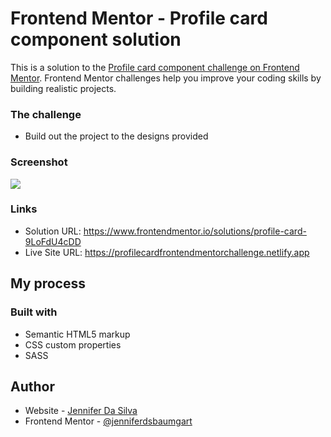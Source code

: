 # Frontend Mentor - Profile card component solution

This is a solution to the [Profile card component challenge on Frontend Mentor](https://www.frontendmentor.io/challenges/profile-card-component-cfArpWshJ). Frontend Mentor challenges help you improve your coding skills by building realistic projects. 

### The challenge

- Build out the project to the designs provided

### Screenshot

![](/images/Screenshot%202023-03-26%20at%2017.25.44.png)

### Links

- Solution URL: https://www.frontendmentor.io/solutions/profile-card-9LoFdU4cDD
- Live Site URL: https://profilecardfrontendmentorchallenge.netlify.app

## My process

### Built with

- Semantic HTML5 markup
- CSS custom properties
- SASS

## Author

- Website - [Jennifer Da Silva](https://jenniferds.netlify.app/english.html)
- Frontend Mentor - [@jenniferdsbaumgart](https://www.frontendmentor.io/profile/jenniferdsbaumgart)
